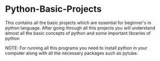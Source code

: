 # Python-Basic-Projects
This contains all the basic projects which are essential for beginner's in python language.
After going through all this projects you will understand almost all the basic concepts of python and some important libraries of python

NOTE: For running all this programs you need to install python in your computer along with all the necessary packages such as pytube.
